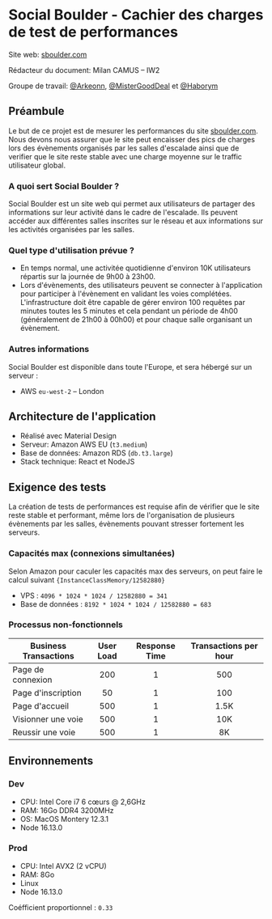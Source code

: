 # Social Boulder - Cachier des charges de test de performances

Site web: [sboulder.com](https://www.sboulder.com/)

Rédacteur du document: Milan CAMUS – IW2

Groupe de travail: [@Arkeonn](https://github.com/ThomasGeoffron), [@MisterGoodDeal](https://github.com/MisterGoodDeal) et [@Haborym](https://github.com/Haborym)

## Préambule

Le but de ce projet est de mesurer les performances du site [sboulder.com](https://www.sboulder.com/). Nous devons nous assurer que le site peut encaisser des pics de charges lors des évènements organisés par les salles d'escalade ainsi que de verifier que le site reste stable avec une charge moyenne sur le traffic utilisateur global.

### A quoi sert Social Boulder ?

Social Boulder est un site web qui permet aux utilisateurs de partager des informations sur leur activité dans le cadre de l'escalade. Ils peuvent accéder aux différentes salles inscrites sur le réseau et aux informations sur les activités organisées par les salles.

### Quel type d'utilisation prévue ?

- En temps normal, une activitée quotidienne d'environ 10K utilisateurs répartis sur la journée de 9h00 à 23h00.
- Lors d'évènements, des utilisateurs peuvent se connecter à l'application pour participer à l'évènement en validant les voies complétées. L'infrastructure doit être capable de gérer environ 100 requêtes par minutes toutes les 5 minutes et cela pendant un période de 4h00 (généralement de 21h00 à 00h00) et pour chaque salle organisant un évènement.

### Autres informations

Social Boulder est disponible dans toute l'Europe, et sera hébergé sur un serveur :

- AWS `eu-west-2` – London

## Architecture de l'application

- Réalisé avec Material Design
- Serveur: Amazon AWS EU (`t3.medium`)
- Base de données: Amazon RDS (`db.t3.large`)
- Stack technique: React et NodeJS

## Exigence des tests

La création de tests de performances est requise afin de vérifier que le site reste stable et performant, même lors de l'organisation de plusieurs évènements par les salles, évènements pouvant stresser fortement les serveurs.

### Capacités max (connexions simultanées)

Selon Amazon pour caculer les capacités max des serveurs, on peut faire le calcul suivant `{InstanceClassMemory/12582880}`

- VPS : `4096 * 1024 * 1024 / 12582880 = 341`
- Base de données : `8192 * 1024 * 1024 / 12582880 = 683`

### Processus non-fonctionnels

| Business Transactions | User Load | Response Time | Transactions per hour |
| --------------------- | :-------: | :-----------: | :-------------------: |
| Page de connexion     |    200    |       1       |          500          |
| Page d'inscription    |    50     |       1       |          100          |
| Page d'accueil        |    500    |       1       |         1.5K          |
| Visionner une voie    |    500    |       1       |          10K          |
| Reussir une voie      |    500    |       1       |          8K           |

## Environnements

### Dev

- CPU: Intel Core i7 6 cœurs @ 2,6GHz
- RAM: 16Go DDR4 3200MHz
- OS: MacOS Montery 12.3.1
- Node 16.13.0

### Prod

- CPU: Intel AVX2 (2 vCPU)
- RAM: 8Go
- Linux
- Node 16.13.0

Coéfficient proportionnel : `0.33`
